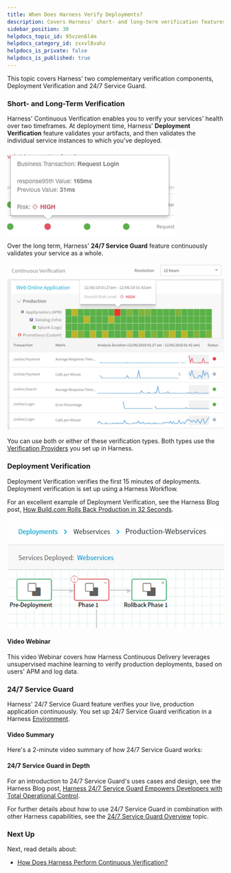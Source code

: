 ```yaml
---
title: When Does Harness Verify Deployments?
description: Covers Harness' short- and long-term verification features --  Deployment Verification and 24/7 Service Guard.
sidebar_position: 30
helpdocs_topic_id: 95vzen6l4m
helpdocs_category_id: zxxvl8vahz
helpdocs_is_private: false
helpdocs_is_published: true
---
```


This topic covers Harness' two complementary verification components, Deployment Verification and 24/7 Service Guard.


### Short- and Long-Term Verification

Harness' Continuous Verification enables you to verify your services' health over two timeframes. At deployment time, Harness' **Deployment Verification** feature validates your artifacts, and then validates the individual service instances to which you've deployed.

![](./static/when-verify-00.png)

Over the long term, Harness' **24/7 Service Guard** feature continuously validates your service as a whole.

![](./static/when-verify-01.png)

You can use both or either of these verification types. Both types use the [Verification Providers](cv-providers.md) you set up in Harness.


### Deployment Verification

Deployment Verification verifies the first 15 minutes of deployments. Deployment verification is set up using a Harness Workflow.

For an excellent example of Deployment Verification, see the Harness Blog post, [How Build.com Rolls Back Production in 32 Seconds](https://harness.io/customers/case-studies/automated-ci-cd-rollback/).

![](./static/when-verify-02.png)

#### Video Webinar

This video Webinar covers how Harness Continuous Delivery leverages unsupervised machine learning to verify production deployments, based on users' APM and log data.

<!-- Video:
https://harness-1.wistia.com/medias/rpv5vwzpxz-->
<docvideo src="https://www.youtube.com/embed/ZO5otWQ4PIc" />


### 24/7 Service Guard

Harness' 24/7 Service Guard feature verifies your live, production application continuously. You set up 24/7 Service Guard verification in a Harness [Environment](../../../model-cd-pipeline/environments/environment-configuration.md).

#### Video Summary

Here's a 2-minute video summary of how 24/7 Service Guard works:

<!-- Video:
https://harness-1.wistia.com/medias/rpv5vwzpxz-->
<docvideo src="https://www.youtube.com/embed/yi8J4nZAXxw" />


#### 24/7 Service Guard in Depth

For an introduction to 24/7 Service Guard's uses cases and design, see the Harness Blog post, [Harness 24/7 Service Guard Empowers Developers with Total Operational Control](http://www.harness.io/blog/harness-24-7-service-guard).

For further details about how to use 24/7 Service Guard in combination with other Harness capabilities, see the [24/7 Service Guard Overview](24-7-service-guard-overview.md) topic.


### Next Up

Next, read details about:

* [How Does Harness Perform Continuous Verification?](how-cv.md)

